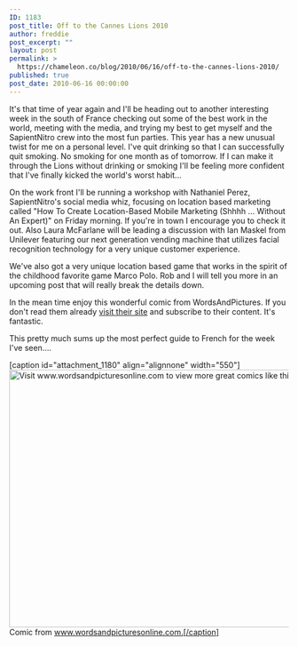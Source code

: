 ```yaml
---
ID: 1183
post_title: Off to the Cannes Lions 2010
author: freddie
post_excerpt: ""
layout: post
permalink: >
  https://chameleon.co/blog/2010/06/16/off-to-the-cannes-lions-2010/
published: true
post_date: 2010-06-16 00:00:00
---
```

It's that time of year again and I'll be heading out to another interesting week in the south of France checking out some of the best work in the world, meeting with the media, and trying my best to get myself and the SapientNitro crew into the most fun parties. This year has a new unusual twist for me on a personal level. I've quit drinking so that I can successfully quit smoking. No smoking for one month as of tomorrow. If I can make it through the Lions without drinking or smoking I'll be feeling more confident that I've finally kicked the world's worst habit...

On the work front I'll be running a workshop with Nathaniel Perez, SapientNitro's social media whiz, focusing on location based marketing called "How To Create Location-Based Mobile Marketing (Shhhh ... Without An Expert)" on Friday morning. If you're in town I encourage you to check it out. Also Laura McFarlane will be leading a discussion with Ian Maskel from Unilever featuring our next generation vending machine that utilizes facial recognition technology for a very unique customer experience.

We've also got a very unique location based game that works in the spirit of the childhood favorite game Marco Polo. Rob and I will tell you more in an upcoming post that will really break the details down.

In the mean time enjoy this wonderful comic from WordsAndPictures. If you don't read them already <a href="https://www.wordsandpicturesonline.com" target="_blank" rel="noopener noreferrer">visit their site</a> and subscribe to their content. It's fantastic.

<!--more-->

This pretty much sums up the most perfect guide to French for the week I've seen....

[caption id="attachment_1180" align="alignnone" width="550"]<a href="https://takemetoyourleader.com/2010/06/16/off-to-the-cannes-lions-2010/06-14-10-comic/" rel="attachment wp-att-1180"><img class="size-medium wp-image-1180" title="06-14-10-comic" src="https://takemetoyourleader.com/wp-content/uploads/2010/06/06-14-10-comic-550x464.jpg" alt="Visit www.wordsandpicturesonline.com to view more great comics like this." width="550" height="464" /></a> Comic from www.wordsandpicturesonline.com.[/caption]